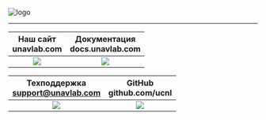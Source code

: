 ![logo](https://ucnl.github.io/documentation/sm_logo.png)  
___________  

| Наш сайт <br/> unavlab.com| Документация <br/> docs.unavlab.com |
| :---: | :---: | 
| ![](https://ucnl.github.io/documentation/unavlab_web_qr.png) | ![](https://ucnl.github.io/documentation/docs_unavlab_web_qr.png) |

| Техподдержка <br/> support@unavlab.com | GitHub <br/> github.com/ucnl |
| :---: | :---: | 
| ![](https://ucnl.github.io/documentation/unavlab_support_email_qr.png) | ![](https://ucnl.github.io/documentation/unavlab_github_qr.png) |

<div style="page-break-after: always;"></div>
